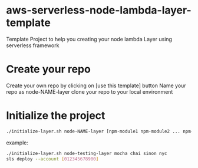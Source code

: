 # aws-serverless-node-lambda-layer-template
Template Project to help you creating your node lambda Layer using serverless framework

# Create your repo
Create your own repo by clicking on [use this template] button
Name your repo as node-NAME-layer
clone your repo to your local environment

# Initialize the project
```sh
./initialize-layer.sh node-NAME-layer [npm-module1 npm-module2 ... npm-moduleN]
```
example:
```sh
./initialize-layer.sh node-testing-layer mocha chai sinon nyc
sls deploy --account [012345678900]
```
